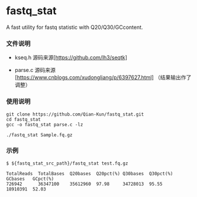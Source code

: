 # fastq_stat
A fast utility for fastq statistic with Q20/Q30/GCcontent.

### 文件说明

+ kseq.h 源码来源[https://github.com/lh3/seqtk]

+ parse.c 源码来源[https://www.cnblogs.com/xudongliang/p/6397627.html] （结果输出作了调整）

### 使用说明
```
git clone https://github.com/Qian-Kun/fastq_stat.git
cd fastq_stat
gcc -o fastq_stat parse.c -lz

./fastq_stat Sample.fq.gz
```

### 示例
```
$ ${fastq_stat_src_path}/fastq_stat test.fq.gz

TotalReads  TotalBases  Q20bases  Q20pct(%) Q30bases  Q30pct(%) GCbases   GCpct(%)
726942      36347100    35612960  97.98     34728013  95.55     18910391  52.03

```
